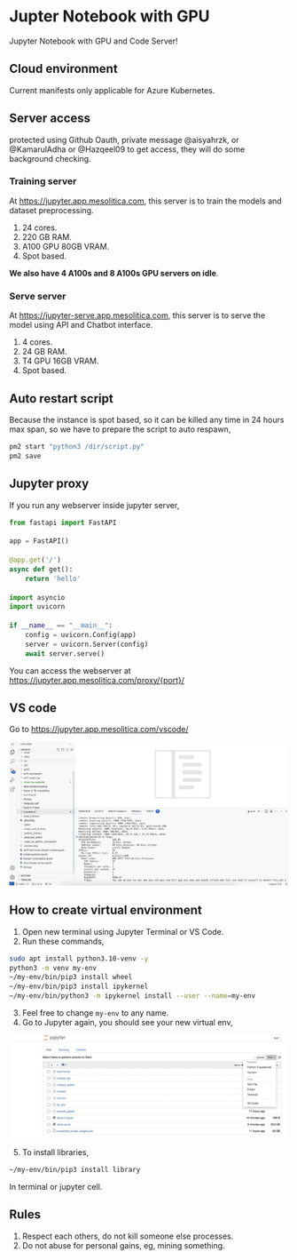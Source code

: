 # Jupter Notebook with GPU

Jupyter Notebook with GPU and Code Server!

## Cloud environment

Current manifests only applicable for Azure Kubernetes.

## Server access

protected using Github Oauth, private message @aisyahrzk, or @KamarulAdha or @Hazqeel09 to get access, they will do some background checking.

### Training server 

At https://jupyter.app.mesolitica.com, this server is to train the models and dataset preprocessing.

1. 24 cores.
2. 220 GB RAM.
3. A100 GPU 80GB VRAM.
4. Spot based.

**We also have 4 A100s and 8 A100s GPU servers on idle**.

### Serve server

At https://jupyter-serve.app.mesolitica.com, this server is to serve the model using API and Chatbot interface.

1. 4 cores.
2. 24 GB RAM.
3. T4 GPU 16GB VRAM.
4. Spot based.

## Auto restart script

Because the instance is spot based, so it can be killed any time in 24 hours max span, so we have to prepare the script to auto respawn,

```bash
pm2 start "python3 /dir/script.py"
pm2 save
```

## Jupyter proxy

If you run any webserver inside jupyter server,

```python
from fastapi import FastAPI

app = FastAPI()

@app.get('/')
async def get():
    return 'hello'

import asyncio
import uvicorn

if __name__ == "__main__":
    config = uvicorn.Config(app)
    server = uvicorn.Server(config)
    await server.serve()
```

You can access the webserver at https://jupyter.app.mesolitica.com/proxy/{port}/

## VS code

Go to https://jupyter.app.mesolitica.com/vscode/

![Image](258630981-2cfdb21a-2699-4319-b9d9-395bc45e685d.png)

## How to create virtual environment

1. Open new terminal using Jupyter Terminal or VS Code.
2. Run these commands,

```bash
sudo apt install python3.10-venv -y
python3 -m venv my-env
~/my-env/bin/pip3 install wheel
~/my-env/bin/pip3 install ipykernel
~/my-env/bin/python3 -m ipykernel install --user --name=my-env
```

3. Feel free to change `my-env` to any name.
4. Go to Jupyter again, you should see your new virtual env,

![Image](259924137-bd8ae124-e2cf-433f-adbe-17f9409ff3f8.png)

5. To install libraries,

```bash
~/my-env/bin/pip3 install library
```

In terminal or jupyter cell.

## Rules

1. Respect each others, do not kill someone else processes.
2. Do not abuse for personal gains, eg, mining something.